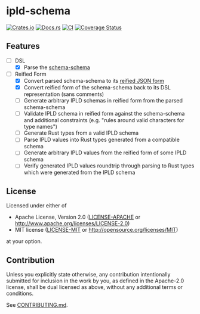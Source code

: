# ipld-schema

[![Crates.io](https://img.shields.io/crates/v/ipld-schema.svg)](https://crates.io/crates/ipld-schema)
[![Docs.rs](https://docs.rs/ipld-schema/badge.svg)](https://docs.rs/ipld-schema)
[![CI](https://github.com/mx00s/ipld-schema/workflows/Continuous%20Integration/badge.svg)](https://github.com/mx00s/ipld-schema/actions)
[![Coverage Status](https://coveralls.io/repos/github/mx00s/ipld-schema/badge.svg?branch=main)](https://coveralls.io/github/mx00s/ipld-schema?branch=main)

## Features

- [ ] DSL
  - [x] Parse the [schema-schema](./specs/schemas/schema-schema.ipldsch)
- [ ] Reified Form
  - [x] Convert parsed schema-schema to its [reified JSON form](./specs/schemas/schema-schema.ipldsch.json)
  - [x] Convert reified form of the schema-schema back to its DSL representation (sans comments)
  - [ ] Generate arbitrary IPLD schemas in reified form from the parsed schema-schema
  - [ ] Validate IPLD schema in reified form against the schema-schema and additional constraints (e.g. "rules around valid characters for type names")
  - [ ] Generate Rust types from a valid IPLD schema
  - [ ] Parse IPLD values into Rust types generated from a compatible schema  
  - [ ] Generate arbitrary IPLD values from the reified form of some IPLD schema
  - [ ] Verify generated IPLD values roundtrip through parsing to Rust types which were generated from the IPLD schema

## License

Licensed under either of

 * Apache License, Version 2.0
   ([LICENSE-APACHE](LICENSE-APACHE) or http://www.apache.org/licenses/LICENSE-2.0)
 * MIT license
   ([LICENSE-MIT](LICENSE-MIT) or http://opensource.org/licenses/MIT)

at your option.

## Contribution

Unless you explicitly state otherwise, any contribution intentionally submitted
for inclusion in the work by you, as defined in the Apache-2.0 license, shall be
dual licensed as above, without any additional terms or conditions.

See [CONTRIBUTING.md](CONTRIBUTING.md).

